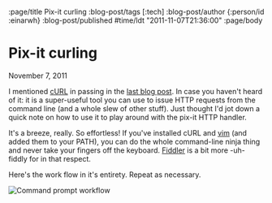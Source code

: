 :page/title Pix-it curling
:blog-post/tags [:tech]
:blog-post/author {:person/id :einarwh}
:blog-post/published #time/ldt "2011-11-07T21:36:00"
:page/body

# Pix-it curling

<p class="blog-post-date">November 7, 2011</p>

I mentioned [cURL](http://curl.haxx.se/) in passing in the [last blog post](/blog/2011/11/06/bix-it-pix-it-in-the-browser/). In case you haven't heard of it: it is a super-useful tool you can use to issue HTTP requests from the command line (and a whole slew of other stuff). Just thought I'd jot down a quick note on how to use it to play around with the pix-it HTTP handler.

It's a breeze, really. So effortless! If you've installed cURL and [vim](http://www.vim.org/) (and added them to your PATH), you can do the whole command-line ninja thing and never take your fingers off the keyboard. [Fiddler](http://www.fiddler2.com/fiddler2/) is a bit more -uh- fiddly for in that respect.

Here's the work flow in it's entirety. Repeat as necessary.

![Command prompt workflow](/images/command-prompt-workflow.png)
